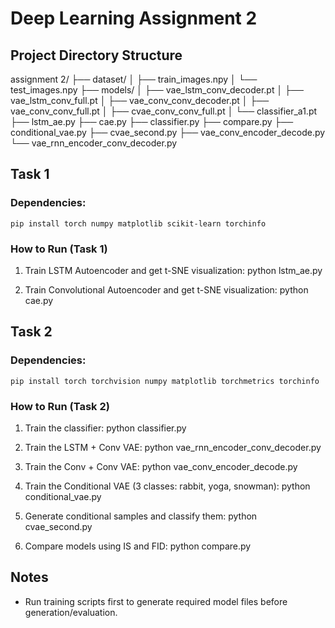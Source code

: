 # Deep Learning Assignment 2

## Project Directory Structure

assignment 2/
├── dataset/
│   ├── train_images.npy
│   └── test_images.npy
├── models/
│   ├── vae_lstm_conv_decoder.pt
│   ├── vae_lstm_conv_full.pt
│   ├── vae_conv_conv_decoder.pt
│   ├── vae_conv_conv_full.pt
│   ├── cvae_conv_conv_full.pt
│   └── classifier_a1.pt
├── lstm_ae.py
├── cae.py
├── classifier.py
├── compare.py
├── conditional_vae.py
├── cvae_second.py
├── vae_conv_encoder_decode.py
└── vae_rnn_encoder_conv_decoder.py


## Task 1

### Dependencies:
    pip install torch numpy matplotlib scikit-learn torchinfo

### How to Run (Task 1)

1. Train LSTM Autoencoder and get t-SNE visualization:
    python lstm_ae.py

1. Train Convolutional Autoencoder and get t-SNE visualization:
    python cae.py



## Task 2

### Dependencies:
    pip install torch torchvision numpy matplotlib torchmetrics torchinfo

### How to Run (Task 2)

1. Train the classifier:
    python classifier.py

2. Train the LSTM + Conv VAE:
    python vae_rnn_encoder_conv_decoder.py

3. Train the Conv + Conv VAE:
    python vae_conv_encoder_decode.py

4. Train the Conditional VAE (3 classes: rabbit, yoga, snowman):
    python conditional_vae.py

5. Generate conditional samples and classify them:
    python cvae_second.py

6. Compare models using IS and FID:
    python compare.py

## Notes
- Run training scripts first to generate required model files before generation/evaluation.
